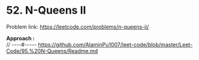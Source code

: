 # 52. N-Queens II

Problem link: https://leetcode.com/problems/n-queens-ii/

**Approach :**<br>
// ----#-----
https://github.com/AlaminPu1007/leet-code/blob/master/Leet-Code/95.%20N-Queens/Readme.md
